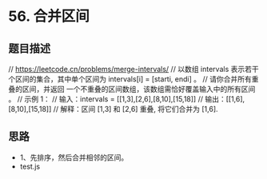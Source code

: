 # 56. 合并区间
    
## 题目描述
// https://leetcode.cn/problems/merge-intervals/
// 以数组 intervals 表示若干个区间的集合，其中单个区间为 intervals[i] = [starti, endi] 。
// 请你合并所有重叠的区间，并返回 一个不重叠的区间数组，该数组需恰好覆盖输入中的所有区间 。
// 示例 1：
// 输入：intervals = [[1,3],[2,6],[8,10],[15,18]]
// 输出：[[1,6],[8,10],[15,18]]
// 解释：区间 [1,3] 和 [2,6] 重叠, 将它们合并为 [1,6].
## 思路
* 1、先排序，然后合并相邻的区间。
* test.js